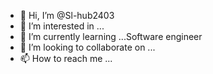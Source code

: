 - 👋 Hi, I’m @Sl-hub2403
- 👀 I’m interested in ...
- 🌱 I’m currently learning ...Software engineer
- 💞️ I’m looking to collaborate on ...
- 📫 How to reach me ...

<!---
Sl-hub2403/Sl-hub2403 is a ✨ special ✨ repository because its `README.md` (this file) appears on your GitHub profile.
You can click the Preview link to take a look at your changes.
--->

